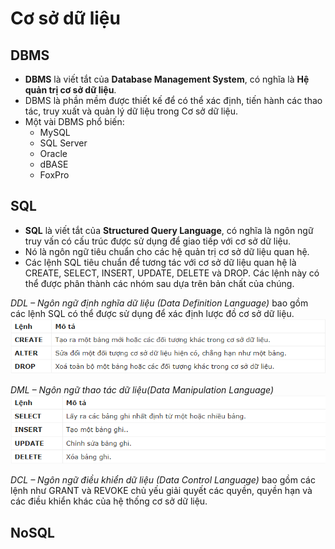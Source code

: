# Cơ sở dữ liệu
## DBMS
- **DBMS** là viết tắt của **Database Management System**, có nghĩa là **Hệ quản trị cơ sở dữ liệu**.
- DBMS là phần mềm được thiết kế để có thể xác định, tiến hành các thao tác, truy xuất và quản lý dữ liệu trong Cơ sở dữ liệu.
- Một vài DBMS phổ biến:
  - MySQL 
  - SQL Server
  - Oracle
  - dBASE
  - FoxPro
## SQL
- **SQL** là viết tắt của **Structured Query Language**, có nghĩa là ngôn ngữ truy vấn có cấu trúc được sử 
dụng để giao tiếp với cơ sở dữ liệu.
- Nó là ngôn ngữ tiêu chuẩn cho các hệ quản trị cơ sở dữ liệu quan hệ.
- Các lệnh SQL tiêu chuẩn để tương tác với cơ sở dữ liệu quan hệ là CREATE, SELECT, INSERT, UPDATE, DELETE và DROP. Các lệnh này có thể được phân thành các nhóm sau dựa trên bản chất của chúng.

*DDL – Ngôn ngữ định nghĩa dữ liệu (Data Definition Language)* bao gồm các lệnh SQL có thể được sử dụng để xác định lược đồ cơ sở dữ liệu.
![](./img/DDL.png)

*DML – Ngôn ngữ thao tác dữ liệu(Data Manipulation Language)* 
![](./img/DML.png)

*DCL – Ngôn ngữ điều khiển dữ liệu (Data Control Language)* bao gồm các lệnh như GRANT và REVOKE chủ yếu giải quyết các quyền, quyền hạn và các điều khiển khác của hệ thống cơ sở dữ liệu. 

## NoSQL